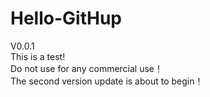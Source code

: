# Hello-GitHup
V0.0.1  
This is a test!   
Do not use for any commercial use！  
The second version update is about to begin！
